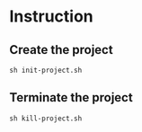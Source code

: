 # Instruction

## Create the project

```linux
sh init-project.sh
```

## Terminate the project

```linux
sh kill-project.sh
```

